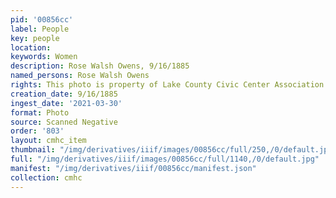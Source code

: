```yaml
---
pid: '00856cc'
label: People
key: people
location: 
keywords: Women
description: Rose Walsh Owens, 9/16/1885
named_persons: Rose Walsh Owens
rights: This photo is property of Lake County Civic Center Association.
creation_date: 9/16/1885
ingest_date: '2021-03-30'
format: Photo
source: Scanned Negative
order: '803'
layout: cmhc_item
thumbnail: "/img/derivatives/iiif/images/00856cc/full/250,/0/default.jpg"
full: "/img/derivatives/iiif/images/00856cc/full/1140,/0/default.jpg"
manifest: "/img/derivatives/iiif/00856cc/manifest.json"
collection: cmhc
---
```


